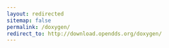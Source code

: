 ```yaml
---
layout: redirected
sitemap: false
permalink: /doxygen/
redirect_to: http://download.opendds.org/doxygen/
---
```

